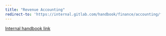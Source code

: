 ```yaml
---
title: "Revenue Accounting"
redirect-to: 'https://internal.gitlab.com/handbook/finance/accounting/finance-ops/revenue-accounting/'
---
```


[Internal handbook link](https://internal.gitlab.com/handbook/finance/accounting/finance-ops/revenue-accounting/)

